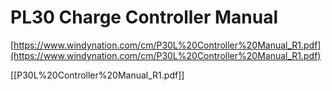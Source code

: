 # PL30 Charge Controller Manual

[https://www.windynation.com/cm/P30L%20Controller%20Manual_R1.pdf](https://www.windynation.com/cm/P30L%20Controller%20Manual_R1.pdf)

[[P30L%20Controller%20Manual_R1.pdf]]